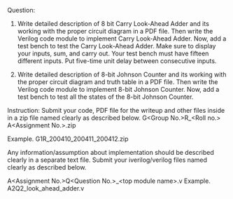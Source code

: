 Question:
1. Write detailed description of 8 bit Carry Look-Ahead Adder and its working with the proper circuit diagram in a PDF file. Then write the Verilog code module to implement Carry Look-Ahead Adder. Now, add a test bench to test the Carry Look-Ahead Adder. Make sure to display your inputs, sum, and carry out. Your test bench must have fifteen different inputs. Put five-time unit delay between consecutive inputs.

2. Write detailed description of 8-bit Johnson Counter and its working with the proper circuit diagram and truth table in a PDF file. Then write the Verilog code module to implement 8-bit Johnson Counter. Now, add a test bench to test all the states of the 8-bit Johnson Counter.

Instruction:
Submit your code, PDF file for the writeup and other files inside in a zip file named clearly as described below.
G\<Group No.>R_\<Roll no.> A\<Assignment No.>.zip

Example. G1R_200410_200411_200412.zip

Any information/assumption about implementation should be described clearly in a separate text file.
Submit your iverilog/verilog files named clearly as described below.

A\<Assignment No.>Q\<Question No.>_\<top module name>.v
Example. A2Q2_look_ahead_adder.v
